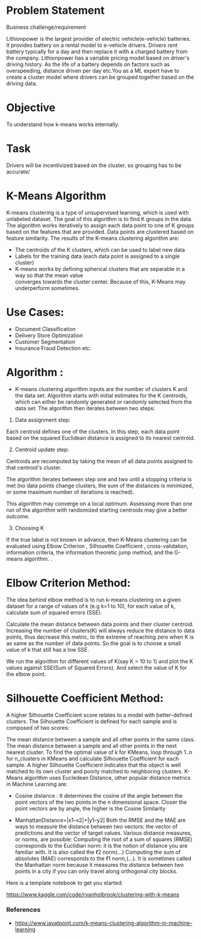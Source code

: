 # Problem Statement
Business challenge/requirement

Lithionpower is the largest provider of electric vehicle(e-vehicle) batteries. It provides battery on a rental model to e-vehicle drivers. Drivers rent battery typically for a day and then replace it with a charged battery from the company. Lithionpower has a variable pricing model based on driver's driving history. As the life of a battery depends on factors such as overspeeding, distance driven per day etc.You as a ML expert have to create a cluster model where drivers can be grouped together based on the driving data.

# Objective

To understand how k-means works internally.

# Task

Drivers will be incentivized based on the cluster, so grouping has to be accurate/
# K-Means Algorithm

K-means clustering is a type of unsupervised learning, which is used with unlabeled dataset. The goal of this algorithm is to find K groups in the data. The algorithm works iteratively to assign each data point to one of K groups based on the features that are provided. Data points are clustered based on feature similarity. The results of the K-means clustering algorithm are:

- The centroids of the K clusters, which can be used to label new data
- Labels for the training data (each data point is assigned to a single cluster)
- K-means works by defining spherical clusters that are separable in a way so that the mean value   
  converges towards the cluster center. Because of this, K-Means may underperform sometimes.

# Use Cases:

- Document Classification
- Delivery Store Optimization
- Customer Segmentation
- Insurance Fraud Detection etc.

# Algorithm :
- Κ-means clustering algorithm inputs are the number of clusters Κ and the data set. Algorithm starts  with initial estimates for the Κ centroids, which can either be randomly generated or randomly selected from the data set. The algorithm then iterates between two steps:

1. Data assignment step:

Each centroid defines one of the clusters. In this step, each data point based on the squared Euclidean distance is assigned to its nearest centroid. 

2. Centroid update step:

Centroids are recomputed by taking the mean of all data points assigned to that centroid's cluster.

The algorithm iterates between step one and two until a stopping criteria is met (no data points change clusters, the sum of the distances is minimized, or some maximum number of iterations is reached).

This algorithm may converge on a local optimum. Assessing more than one run of the algorithm with randomized starting centroids may give a better outcome.

3. Choosing K

If the true label is not known in advance, then K-Means clustering can be evaluated using Elbow Criterion , Silhouette Coefficient , cross-validation, information criteria, the information theoretic jump method, and the G-means algorithm. .

# Elbow Criterion Method:

The idea behind elbow method is to run k-means clustering on a given dataset for a range of values of k (e.g k=1 to 10), for each value of k, calculate sum of squared errors (SSE).

Calculate the mean distance between data points and their cluster centroid. Increasing the number of clusters(K) will always reduce the distance to data points, thus decrease this metric, to the extreme of reaching zero when K is as same as the number of data points. So the goal is to choose a small value of k that still has a low SSE.

We run the algorithm for different values of K(say K = 10 to 1) and plot the K values against SSE(Sum of Squared Errors). And select the value of K for the elbow point.

# Silhouette Coefficient Method:

A higher Silhouette Coefficient score relates to a model with better-defined clusters. The Silhouette Coefficient is defined for each sample and is composed of two scores:

The mean distance between a sample and all other points in the same class.
The mean distance between a sample and all other points in the next nearest cluster. 
To find the optimal value of k for KMeans, loop through 1..n for n_clusters in KMeans and calculate Silhouette Coefficient for each sample.
A higher Silhouette Coefficient indicates that the object is well matched to its own cluster and poorly matched to neighboring clusters.
K-Means algorithm uses Eucledean Distance, other popular distance metrics in Machine Learning are:

- Cosine distance : It determines the cosine of the angle between the point vectors of the two points in the n dimensional space. Closer the point vectors are by angle, the higher is the Cosine Similarity

- ManhattanDistance=|x1–x2|+|y1–y2|
 Both the RMSE and the MAE are ways to measure the distance between two vectors: the vector of predictions and the vector of target values. Various distance measures, or norms, are possible:
Computing the root of a sum of squares (RMSE) corresponds to the Euclidian norm: it is the notion of distance you are familiar with. It is also called the ℓ2 norm(...)
Computing the sum of absolutes (MAE) corresponds to the ℓ1 norm,(...). It is sometimes called the Manhattan norm because it measures the distance between two points in a city if you can only travel along orthogonal city blocks.

Here is a template notebook to get you started:

https://www.kaggle.com/code/ryanholbrook/clustering-with-k-means

### References
- https://www.javatpoint.com/k-means-clustering-algorithm-in-machine-learning